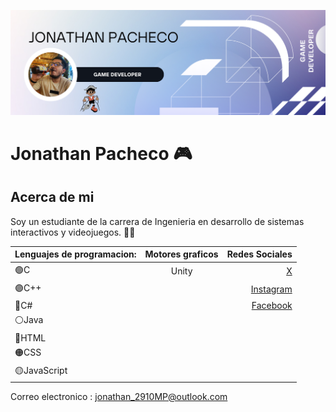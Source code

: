 ![Encabezado](./Blue%20&%20white%20marketing%20profile%20twitter%20header%20(1).png)
# Jonathan Pacheco 🎮

## Acerca de mi

Soy un estudiante de la carrera de Ingenieria en desarrollo de sistemas interactivos y videojuegos. 👨‍💻

| Lenguajes de programacion: | Motores graficos | Redes Sociales|
|:-----------------------------|:-------------------------:|----------:|
| 🟢C | Unity | [X](https://twitter.com/jhonny7809) |
| 🟣C++||[Instagram](https://www.instagram.com/joelmp24/)
| 🔵C#||[Facebook](https://www.facebook.com/joelmp24/)
| ⚪Java
| 🔴HTML
| 🟠CSS
| 🟡JavaScript

Correo electronico : jonathan_2910MP@outlook.com